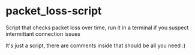 # packet_loss-script
Script that checks packet loss over time, run it in a terminal if you suspect intermittant connection issues

It's just a script, there are comments inside that should be all you need :)
